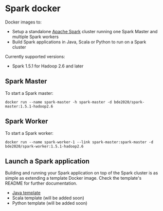 # Spark docker

Docker images to:
* Setup a standalone [Apache Spark](http://spark.apache.org/) cluster running one Spark Master and multiple Spark workers
* Build Spark applications in Java, Scala or Python to run on a Spark cluster

Currently supported versions:
* Spark 1.5.1 for Hadoop 2.6 and later

## Spark Master
To start a Spark master:

    docker run --name spark-master -h spark-master -d bde2020/spark-master:1.5.1-hadoop2.6

## Spark Worker
To start a Spark worker:

    docker run --name spark-worker-1 --link spark-master:spark-master -d bde2020/spark-worker:1.5.1-hadoop2.6

## Launch a Spark application
Building and running your Spark application on top of the Spark cluster is as simple as extending a template Docker image. Check the template's README for further documentation.
* [Java template](https://github.com/big-data-europe/docker-spark/tree/master/template/java)
* Scala template (will be added soon)
* Python template (will be added soon)
